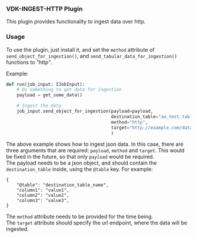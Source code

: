### VDK-INGEST-HTTP Plugin

This plugin provides functionality to ingest data over http.

### Usage

To use the plugin, just install it, and set the `method` attribute of `send_object_for_ingestion()`,
and `send_tabular_data_for_ingestion()` functions to _"http"_.

Example:
```python
def run(job_input: IJobInput):
    # Do something to get data for ingestion
    payload = get_some_data()

    # Ingest the data
    job_input.send_object_for_ingestion(payload=payload,
                                        destination_table="aa_test_table",
                                        method="http",
                                        target="http://example.com/data-source"
                                        )
```
The above example shows how to ingest json data. In this case, there are three arguments that are required: `payload`,
`method` and `target`. This would be fixed in the future, so that only `payload` would be required.
<br>
The payload needs to be a json object, and should contain the `destination_table` inside, using the `@table` key. For example:
```
{
    "@table": "destination_table_name",
    "column1": "value1",
    "column2": "value2",
    "column3": "value3",
}
```
The `method` attribute needs to be provided for the time being.
<br>
The `target` attribute should specify the url endpoint, where the data will be ingested.
